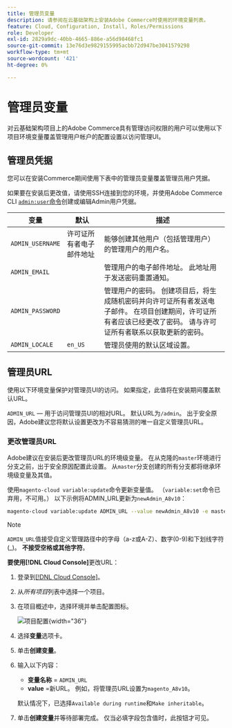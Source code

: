 ```yaml
---
title: 管理员变量
description: 请参阅在云基础架构上安装Adobe Commerce时使用的环境变量列表。
feature: Cloud, Configuration, Install, Roles/Permissions
role: Developer
exl-id: 2829a9dc-40bb-4665-886e-a56d98468fc1
source-git-commit: 13e76d3e9829155995acbb72d947be3041579298
workflow-type: tm+mt
source-wordcount: '421'
ht-degree: 0%

---
```


# 管理员变量

对云基础架构项目上的Adobe Commerce具有管理访问权限的用户可以使用以下项目环境变量覆盖管理用户帐户的配置设置以访问管理UI。

## 管理员凭据

您可以在安装Commerce期间使用下表中的管理员变量覆盖管理员用户凭据。

如果要在安装后更改值，请使用SSH连接到您的环境，并使用Adobe Commerce CLI [`admin:user`命令](https://experienceleague.adobe.com/docs/commerce-operations/installation-guide/tutorials/admin.html)创建或编辑Admin用户凭据。

| 变量 | 默认 | 描述 |
| -------------- | --------------------------- | ----------- |
| `ADMIN_USERNAME` | 许可证所有者电子邮件地址 | 能够创建其他用户（包括管理用户）的管理用户的用户名。 |
| `ADMIN_EMAIL` |                             | 管理用户的电子邮件地址。 此地址用于发送密码重置通知。 |
| `ADMIN_PASSWORD` |                             | 管理用户的密码。 创建项目后，将生成随机密码并向许可证所有者发送电子邮件。 在项目创建期间，许可证所有者应该已经更改了密码。 请与许可证所有者联系以获取更新的密码。 |
| `ADMIN_LOCALE` | `en_US` | 管理员使用的默认区域设置。 |

## 管理员URL

使用以下环境变量保护对管理员UI的访问。 如果指定，此值将在安装期间覆盖默认URL。

`ADMIN_URL` — 用于访问管理员UI的相对URL。 默认URL为`/admin`。 出于安全原因，Adobe建议您将默认设置更改为不容易猜测的唯一自定义管理员URL。

### 更改管理员URL

Adobe建议在安装后更改管理员URL的环境级变量。 在从克隆的`master`环境进行分支之前，出于安全原因配置此设置。 从`master`分支创建的所有分支都将继承环境级变量及其值。

使用`magento-cloud variable:update`命令更新变量值。 （`variable:set`命令已弃用，不可用。） 以下示例将ADMIN_URL更新为`newAdmin_A8v10`：

```bash
magento-cloud variable:update ADMIN_URL --value newAdmin_A8v10 -e master
```

>[!NOTE]
>
>`ADMIN_URL`值接受自定义管理路径中的字母（a-z或A-Z）、数字(0-9)和下划线字符(_)。 **不接受空格或其他字符**。

**要使用[!DNL Cloud Console]**&#x200B;更改URL：

1. 登录到[[!DNL Cloud Console]](https://console.adobecommerce.com)。

1. 从&#x200B;_所有项目_&#x200B;列表中选择一个项目。

1. 在项目概述中，选择环境并单击配置图标。

   ![项目配置](../../assets/icon-configure.png){width="36"}

1. 选择&#x200B;**变量**&#x200B;选项卡。

1. 单击&#x200B;**创建变量**。

1. 输入以下内容：

   - **变量名称** = `ADMIN_URL`
   - **value** =新URL。 例如，将管理员URL设置为`magento_A8v10`。

   默认情况下，已选择`Available during runtime`和`Make inheritable`。

1. 单击&#x200B;**创建变量**&#x200B;并等待部署完成。 仅当必填字段包含值时，此按钮才可见。
